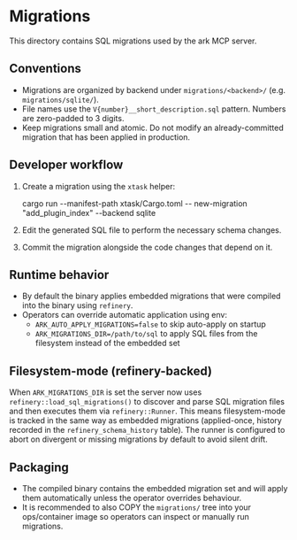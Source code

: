 Migrations
==========

This directory contains SQL migrations used by the ark MCP server.

Conventions
-----------
- Migrations are organized by backend under `migrations/<backend>/` (e.g. `migrations/sqlite/`).
- File names use the `V{number}__short_description.sql` pattern. Numbers are zero-padded to 3 digits.
- Keep migrations small and atomic. Do not modify an already-committed migration that has been applied in production.

Developer workflow
------------------
1. Create a migration using the `xtask` helper:

   cargo run --manifest-path xtask/Cargo.toml -- new-migration "add_plugin_index" --backend sqlite

2. Edit the generated SQL file to perform the necessary schema changes.
3. Commit the migration alongside the code changes that depend on it.

Runtime behavior
----------------
- By default the binary applies embedded migrations that were compiled into the binary using `refinery`.
- Operators can override automatic application using env:
  - `ARK_AUTO_APPLY_MIGRATIONS=false` to skip auto-apply on startup
  - `ARK_MIGRATIONS_DIR=/path/to/sql` to apply SQL files from the filesystem instead of the embedded set

Filesystem-mode (refinery-backed)
---------------------------------
When `ARK_MIGRATIONS_DIR` is set the server now uses `refinery::load_sql_migrations()`
to discover and parse SQL migration files and then executes them via `refinery::Runner`.
This means filesystem-mode is tracked in the same way as embedded migrations (applied-once,
history recorded in the `refinery_schema_history` table). The runner is configured to
abort on divergent or missing migrations by default to avoid silent drift.

Packaging
---------
- The compiled binary contains the embedded migration set and will apply them automatically unless the operator overrides behaviour.
- It is recommended to also COPY the `migrations/` tree into your ops/container image so operators can inspect or manually run migrations.

